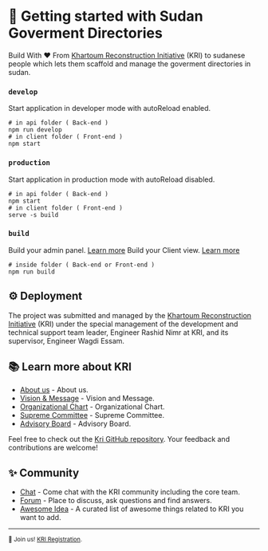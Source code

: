 # 🚀 Getting started with Sudan Goverment Directories

Build With ❤️ From [Khartoum Reconstruction Initiative](https://kri.org.sd) (KRI) to sudanese people which lets them scaffold and manage the goverment directories in sudan.

### `develop`

Start application in developer mode with autoReload enabled.

```
# in api folder ( Back-end )
npm run develop
# in client folder ( Front-end )
npm start
```

### `production`

Start application in production mode with autoReload disabled.

```
# in api folder ( Back-end )
npm start
# in client folder ( Front-end )
serve -s build
```

### `build`

Build your admin panel. [Learn more](https://docs.strapi.io/dev-docs/cli#strapi-build)
Build your Client view. [Learn more]([https://docs.strapi.io/dev-docs/cli#strapi-build](https://create-react-app.dev/docs/deployment/))

```
# inside folder ( Back-end or Front-end )
npm run build
```

## ⚙️ Deployment

The project was submitted and managed by the [Khartoum Reconstruction Initiative](https://kri.org.sd) (KRI) under the special management of the development and technical support team leader, Engineer Rashid Nimr at KRI, and its supervisor, Engineer Wagdi Essam.

## 📚 Learn more about KRI

- [About us](https://kri.org.sd/%d9%85%d9%86-%d9%86%d8%ad%d9%86/) - About us.
- [Vision & Message](https://kri.org.sd/%d8%a7%d9%84%d8%b1%d8%a4%d9%8a%d8%a9-%d9%88%d8%a7%d9%84%d8%b1%d8%b3%d8%a7%d9%84%d8%a9/) - Vision and Message.
- [Organizational Chart](https://kri.org.sd/%d8%a7%d9%84%d9%87%d9%8a%d9%83%d9%84-%d8%a7%d9%84%d8%aa%d9%86%d8%b8%d9%8a%d9%85%d9%8a/) - Organizational Chart.
- [Supreme Committee](https://kri.org.sd/%d8%a7%d9%84%d9%84%d8%ac%d9%86%d8%a9-%d8%a7%d9%84%d8%b9%d9%84%d9%8a%d8%a7/) - Supreme Committee.
- [Advisory Board](https://kri.org.sd/?page_id=2000) - Advisory Board.

Feel free to check out the [Kri GitHub repository](https://git.kri.org.sd). Your feedback and contributions are welcome!

## ✨ Community

- [Chat](https://chat.kri.org.sd/) - Come chat with the KRI community including the core team.
- [Forum](https://kri.org.sd/contact/) - Place to discuss, ask questions and find answers.
- [Awesome Idea](https://kri.org.sd/ideas/) - A curated list of awesome things related to KRI you want to add.

---

<sub>🤫 Join us! [KRI Registration](https://kri.org.sd/register).</sub>
